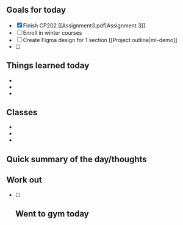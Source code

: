## Goals for today
- [x] Finish CP202 [[Assignment3.pdf|Assignment 3]]
- [ ] Enroll in winter courses
- [ ] Create Figma design for 1 section [[Project outline|ml-demo]]
- [ ] 

## Things learned today
- 
- 
- 

## Classes
- 
- 
- 

## Quick summary of the day/thoughts


## Work out
- [ ] Went to gym today
	- 



